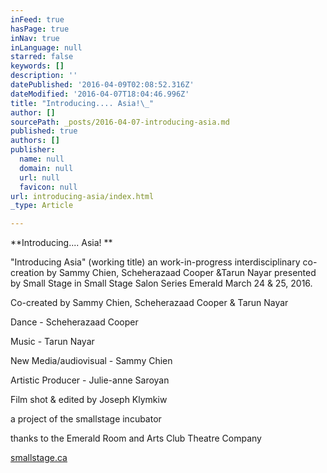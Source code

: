 ```yaml
---
inFeed: true
hasPage: true
inNav: true
inLanguage: null
starred: false
keywords: []
description: ''
datePublished: '2016-04-09T02:08:52.316Z'
dateModified: '2016-04-07T18:04:46.996Z'
title: "Introducing.... Asia!\_"
author: []
sourcePath: _posts/2016-04-07-introducing-asia.md
published: true
authors: []
publisher:
  name: null
  domain: null
  url: null
  favicon: null
url: introducing-asia/index.html
_type: Article

---
```

**Introducing.... Asia! **

"Introducing Asia" (working title) an work-in-progress interdisciplinary co-creation by Sammy Chien, Scheherazaad Cooper &Tarun Nayar presented by Small Stage in Small Stage Salon Series Emerald‬ March 24 & 25, 2016\. 

Co-created by Sammy Chien, Scheherazaad Cooper & Tarun Nayar

Dance - Scheherazaad Cooper

Music - Tarun Nayar

New Media/audiovisual - Sammy Chien

Artistic Producer - Julie-anne Saroyan

Film shot & edited by Joseph Klymkiw

a project of the smallstage incubator 

thanks to the Emerald Room and Arts Club Theatre Company  

[smallstage.ca][0]

[0]: http://smallstage.ca/